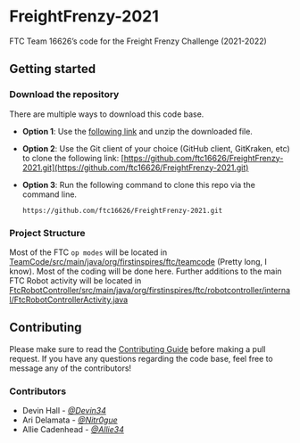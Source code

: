 # FreightFrenzy-2021

FTC Team 16626’s code for the Freight Frenzy Challenge (2021-2022)

## Getting started

### Download the repository

There are multiple ways to download this code base.

- **Option 1**: Use the [following link](https://github.com/ftc16626/FreightFrenzy-2021/archive/refs/heads/main.zip) and unzip the downloaded file.
- **Option 2**: Use the Git client of your choice (GitHub client, GitKraken, etc) to clone the following link: [https://github.com/ftc16626/FreightFrenzy-2021.git](https://github.com/ftc16626/FreightFrenzy-2021.git)
- **Option 3**: Run the following command to clone this repo via the command line.

  `https://github.com/ftc16626/FreightFrenzy-2021.git`

### Project Structure

Most of the FTC `op modes` will be located in [TeamCode/src/main/java/org/firstinspires/ftc/teamcode](TeamCode/src/main/java/org/firstinspires/ftc/teamcode) (Pretty long, I know). Most of the coding will be done here.
Further additions to the main FTC Robot activity will be located in [FtcRobotController/src/main/java/org/firstinspires/ftc/robotcontroller/internal/FtcRobotControllerActivity.java](FtcRobotController/src/main/java/org/firstinspires/ftc/robotcontroller/internal/FtcRobotControllerActivity.java)

## Contributing

Please make sure to read the [Contributing Guide](CONTRIBUTING.md) before making a pull request. If you have any questions regarding the code base, feel free to message any of the contributors!

### Contributors

- Devin Hall - [_@Devin34_](https://github.com/Devin34)
- Ari Delamata - [_@Nitr0gue_](https://github.com/Nitr0gue)
- Allie Cadenhead - [_@Allie34_](https://github.com/Allie34)